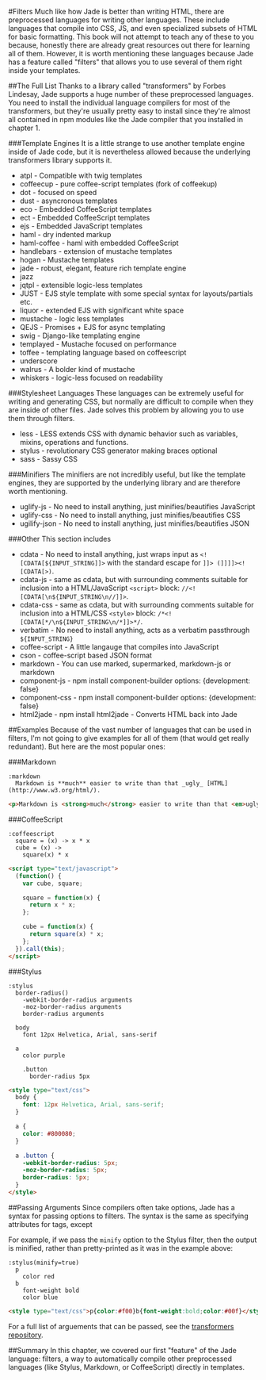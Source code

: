 #Filters
Much like how Jade is better than writing HTML, there are preprocessed languages for writing other languages. These include languages that compile into CSS, JS, and even specialized subsets of HTML for basic formatting. This book will not attempt to teach any of these to you because, honestly there are already great resources out there for learning all of them. However, it is worth mentioning these languages because Jade has a feature called "filters" that allows you to use several of them right inside your templates.

##The Full List
Thanks to a library called "transformers" by Forbes Lindesay, Jade supports a huge number of these preprocessed languages. You need to install the individual language compilers for most of the transformers, but they're usually pretty easy to install since they're almost all contained in npm modules like the Jade compiler that you installed in chapter 1.

###Template Engines
It is a little strange to use another template engine inside of Jade code, but it is nevertheless allowed because the underlying transformers library supports it.

 - atpl - Compatible with twig templates
 - coffeecup - pure coffee-script templates (fork of coffeekup)
 - dot - focused on speed
 - dust - asyncronous templates
 - eco - Embedded CoffeeScript templates
 - ect - Embedded CoffeeScript templates
 - ejs - Embedded JavaScript templates
 - haml - dry indented markup
 - haml-coffee - haml with embedded CoffeeScript
 - handlebars - extension of mustache templates
 - hogan - Mustache templates
 - jade - robust, elegant, feature rich template engine
 - jazz
 - jqtpl - extensible logic-less templates
 - JUST - EJS style template with some special syntax for layouts/partials etc.
 - liquor - extended EJS with significant white space
 - mustache - logic less templates
 - QEJS - Promises + EJS for async templating
 - swig - Django-like templating engine
 - templayed - Mustache focused on performance
 - toffee - templating language based on coffeescript
 - underscore
 - walrus - A bolder kind of mustache
 - whiskers - logic-less focused on readability

###Stylesheet Languages
These languages can be extremely useful for writing and generating CSS, but normally are difficult to compile when they are inside of other files. Jade solves this problem by allowing you to use them through filters.

 - less - LESS extends CSS with dynamic behavior such as variables, mixins, operations and functions.
 - stylus - revolutionary CSS generator making braces optional
 - sass - Sassy CSS

###Minifiers
The minifiers are not incredibly useful, but like the template engines, they are supported by the underlying library and are therefore worth mentioning.

 - uglify-js - No need to install anything, just minifies/beautifies JavaScript
 - uglify-css - No need to install anything, just minifies/beautifies CSS
 - ugilify-json - No need to install anything, just minifies/beautifies JSON

###Other
This section includes
 - cdata - No need to install anything, just wraps input as `<![CDATA[${INPUT_STRING]]>` with the standard escape for `]]> (]]]]><![CDATA[>)`.
 - cdata-js - same as cdata, but with surrounding comments suitable for inclusion into a HTML/JavaScript `<script>` block: `//<![CDATA[\n${INPUT_STRING\n//]]>`.
 - cdata-css - same as cdata, but with surrounding comments suitable for inclusion into a HTML/CSS `<style>` block: `/*<![CDATA[*/\n${INPUT_STRING\n/*]]>*/`.
 - verbatim - No need to install anything, acts as a verbatim passthrough `${INPUT_STRING}`
 - coffee-script - A little langauge that compiles into JavaScript
 - cson - coffee-script based JSON format
 - markdown - You can use marked, supermarked, markdown-js or markdown
 - component-js - npm install component-builder options: {development: false}
 - component-css - npm install component-builder options: {development: false}
 - html2jade - npm install html2jade - Converts HTML back into Jade

##Examples
Because of the vast number of languages that can be used in filters, I'm not going to give examples for all of them (that would get really redundant). But here are the most popular ones:

###Markdown
```jade
:markdown
  Markdown is **much** easier to write than that _ugly_ [HTML](http://www.w3.org/html/‎).
```

```html
<p>Markdown is <strong>much</strong> easier to write than that <em>ugly</em> <a href="http://www.w3.org/html/‎">HTML</a>.</p>
```

###CoffeeScript
```jade
:coffeescript
  square = (x) -> x * x
  cube = (x) ->
    square(x) * x
```

```html
<script type="text/javascript">
  (function() {
    var cube, square;

    square = function(x) {
      return x * x;
    };

    cube = function(x) {
      return square(x) * x;
    };
  }).call(this);
</script>
```

###Stylus
```jade
:stylus
  border-radius()
    -webkit-border-radius arguments
    -moz-border-radius arguments
    border-radius arguments
    
  body
    font 12px Helvetica, Arial, sans-serif
    
  a
    color purple

    .button
      border-radius 5px
```

```html
<style type="text/css">
  body {
    font: 12px Helvetica, Arial, sans-serif;
  }

  a {
    color: #800080;
  }

  a .button {
    -webkit-border-radius: 5px;
    -moz-border-radius: 5px;
    border-radius: 5px;
  }
</style>
```

##Passing Arguments
Since compilers often take options, Jade has a syntax for passing options to filters. The syntax is the same as specifying attributes for tags, except 

For example, if we pass the `minify` option to the Stylus filter, then the output is minified, rather than pretty-printed as it was in the example above:

```jade
:stylus(minify=true)
  p
    color red
  b
    font-weight bold
    color blue
```

```html
<style type="text/css">p{color:#f00}b{font-weight:bold;color:#00f}</style>
```

For a full list of arguements that can be passed, see the [transformers repository](https://github.com/ForbesLindesay/transformers).

##Summary
In this chapter, we covered our first "feature" of the Jade language: filters, a way to automatically compile other preprocessed languages (like Stylus, Markdown, or CoffeeScript) directly in templates.

